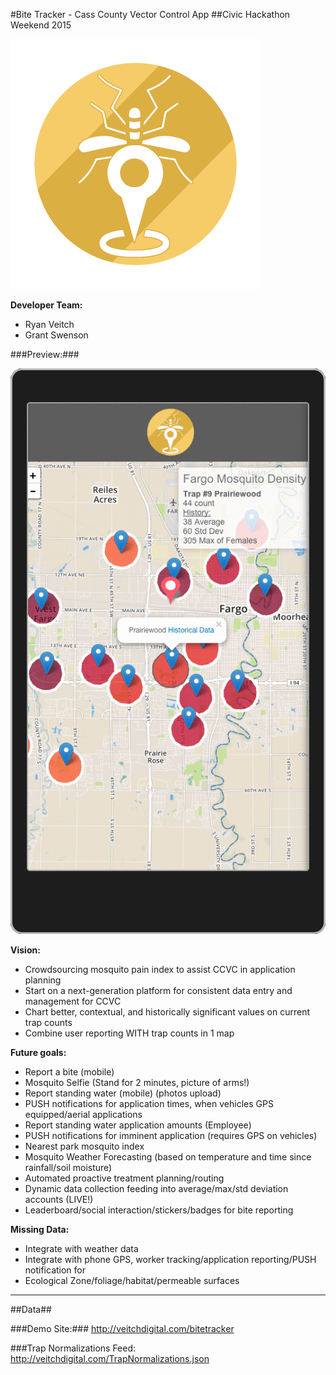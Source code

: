 #Bite Tracker - Cass County Vector Control App
##Civic Hackathon Weekend 2015

![Bite Tracker Logo](https://raw.githubusercontent.com/rveitch/bitetracker/master/Images/ICONS/BT-LOGO-2_400.png)

**Developer Team:**
- Ryan Veitch
- Grant Swenson

###Preview:###

![Bite Tracker Preview](https://raw.githubusercontent.com/rveitch/bitetracker/master/Images/bite-tracker-preview.gif)

**Vision:**
- Crowdsourcing mosquito pain index to assist CCVC in application planning
- Start on a next-generation platform for consistent data entry and management for CCVC
- Chart better, contextual, and historically significant values on current trap counts
- Combine user reporting WITH trap counts in 1 map

**Future goals:**
- Report a bite (mobile) 
- Mosquito Selfie (Stand for 2 minutes, picture of arms!)
- Report standing water (mobile) (photos upload)
- PUSH notifications for application times, when vehicles GPS equipped/aerial applications
- Report standing water application amounts (Employee)
- PUSH notifications for imminent application (requires GPS on vehicles)
- Nearest park mosquito index
- Mosquito Weather Forecasting (based on temperature and time since rainfall/soil moisture)
- Automated proactive treatment planning/routing
- Dynamic data collection feeding into average/max/std deviation accounts (LIVE!)
- Leaderboard/social interaction/stickers/badges for bite reporting

**Missing Data:**
- Integrate with weather data
- Integrate with phone GPS, worker tracking/application reporting/PUSH notification for 
- Ecological Zone/foliage/habitat/permeable surfaces

- - - 

##Data##

###Demo Site:###
http://veitchdigital.com/bitetracker

###Trap Normalizations Feed:
http://veitchdigital.com/TrapNormalizations.json
